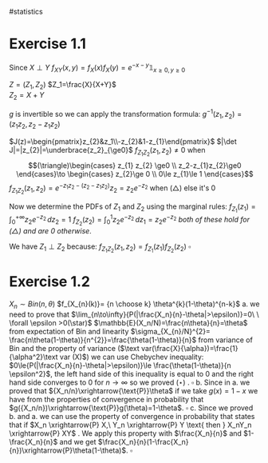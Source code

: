 #statistics 
# Exercise 1.1
Since $X\perp Y$  $f_{XY}(x,y)=f_X(x)f_X(y)=e^{-x-y}\mathbb{1}_{x\ge0,y\ge0}$

$Z=(Z_1,Z_2)$
$Z_1=\frac{X}{X+Y}$   
$Z_2=X+Y$   

$g$ is invertible so we can apply the transformation formula:
$g^{-1}(z_1,z_2)=(z_{1} z_{2},z_2-z_{1}z_{2})$

$J(z)=\begin{pmatrix}z_{2}&z_1\\-z_{2}&1-z_{1}\end{pmatrix}$ 
$|\det J|=|z_{2}|=\underbrace{z_2}_{\ge0}$
$f_{Z_{1}Z_{2}}(z_{1},z_{2})\ne0$ when 
$$(\triangle)\begin{cases} 
z_{1} z_{2} \ge0 \\
z_2-z_{1}z_{2}\ge0
\end{cases}\to
\begin{cases}
z_{2}\ge 0 \\
0\le z_{1}\le 1 
\end{cases}$$
$f_{Z_{1}Z_{2}}(z_{1},z_{2})=e^{-z_{1}z_{2}-(z_2-z_{1}z_{2})}z_{2}=z_{2}e^{-z_{2}}$ when $(\triangle)$ else it's $0$

Now we determine the PDFs of $Z_{1}$ and $Z_{2}$ using the marginal rules:
$f_{Z_{1}}(z_{1})=\int_{0}^{+\infty}{z_{2}e^{-z_{2}}\,dz_{2}}=1$
$f_{Z_{2}}(z_{2})=\int_{0}^{1}{z_{2}e^{-z_{2}}\,dz_{1}}=z_{2}e^{-z_{2}}$
_both of these hold for $(\triangle)$ and are 0 otherwise_.

We have $Z_{1}\perp Z_{2}$ because:
$f_{Z_{1}Z_{2}}(z_{1},z_{2})=f_{Z_{1}}(z_{1})f_{Z_{2}}(z_{2})$ 
$\square$ 
# Exercise 1.2
$X_{n}\sim Bin(n,\theta)$
$f_{X_{n}(k)}= {n \choose k} \theta^{k}(1-\theta)^{n-k}$
a. we need to prove that $\lim_{n\to\infty}{P(|\frac{X_n}{n}-\theta|>\epsilon)}=0\ \ \forall \epsilon >0(\star)$
$\mathbb{E}(X_n/N)=\frac{n\theta}{n}=\theta$ from expectation of Bin and linearity
$\sigma_{X_{n}/N}^{2}= \frac{n\theta(1-\theta)}{n^{2}}=\frac{\theta(1-\theta)}{n}$ from variance of Bin and the property of variance ($\text var(\frac{X}{\alpha})=\frac{1}{\alpha^2}\text var (X)$)
we can use Chebychev inequality:
$0\le{P(|\frac{X_n}{n}-\theta|>\epsilon)}\le \frac{\theta(1-\theta)}{n \epsilon^2}$, the left hand side of this inequality is equal to 0 and the right hand side converges to 0 for $n\to \infty$ so we proved $(\star)$ . $\square$
b. Since in a. we proved that ${X_n/n}\xrightarrow{\text{P}}\theta$ if we take $g(x)=1-x$ we have from the properties of convergence in probability that $g({X_n/n})\xrightarrow{\text{P}}g(\theta)=1-\theta$. $\square$
c. Since we proved b. and a. we can use the property of convergence in probability that states that if $X_n \xrightarrow{P} X,\ Y_n \xrightarrow{P} Y \text{ then } X_nY_n \xrightarrow{P} XY$ .
We apply this property with $\frac{X_n}{n}$ and $1-\frac{X_n}{n}$ and we get 
$\frac{X_n}{n}(1-\frac{X_n}{n})\xrightarrow{P}\theta(1-\theta)$.
$\square$

